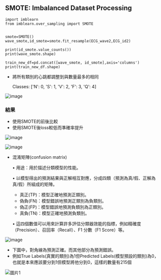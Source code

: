 ## SMOTE: Imbalanced Dataset Processing

```
import imblearn
from imblearn.over_sampling import SMOTE


smote=SMOTE()
wave_smote,id_smote=smote.fit_resample(ECG_wave2,ECG_id2)

print(id_smote.value_counts())
print(wave_smote.shape)

train_new_df=pd.concat([wave_smote, id_smote],axis='columns')
print(train_new_df.shape)
```
* 將所有類別的心跳都調整到與數量最多的相同
  
  Classes: ['N': 0, 'S': 1, 'V': 2, 'F': 3, 'Q': 4]
  
![image](https://github.com/Anderson991288/ECG-Signal-Processing/assets/68816726/3a0b173d-2e92-4f80-ae5a-fa62d63927a8)


### 結果
* 使用SMOTE的前後比較
* 使用SMOTE後loss較低而準確率提升

![image](https://github.com/Anderson991288/ECG-Signal-Processing/assets/68816726/a92cf80f-669c-47b1-86ad-5d9786e32ecc)


  
![image](https://github.com/Anderson991288/ECG-Signal-Processing/assets/68816726/ea9033be-cf9f-4d23-865e-09cbd0491c23)

* 混淆矩陣(confusion matrix)
  
  •	 用途：用於描述分類模型的性能。
  
  •	以模型得出的預測結果與正解相互對應，分成四類（預測為真/假、正解為真/假）所組成的矩陣。

   * 真正(TP)：模型正確地預測正類別。
   * 偽負(FN)：模型錯誤地預測正類別為負類別。
   * 偽正(FP)：模型錯誤地預測負類別為正類別。
   * 真負(TN)：模型正確地預測負類別。
     
  • 這四個數值可以用來計算許多評估分類器效能的指標，例如精確度（Precision）、召回率（Recall）、F1 分數（F1 Score）等。


![image](https://github.com/Anderson991288/ECG-Signal-Processing/assets/68816726/5f9688f0-917b-402c-becf-3c5d6602b0b7)


* 下圖中，對角線為預測正確。而其他部分為預測錯誤。
* 例如True Labels(真實的類別)為1但Predicted Labels(模型預設的類別)為0，也就是本來應該要分到1但模型將他分到0，這樣的數量有215個
  
![圖片1](https://github.com/Anderson991288/ECG-Signal-Processing/assets/68816726/06163b6b-8e88-4f26-9acb-c22389751f2a)
